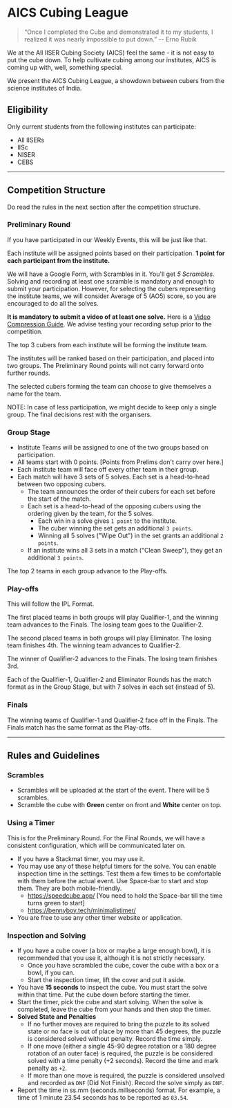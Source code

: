 # AICS Cubing League

> “Once I completed the Cube and demonstrated it to my students, I realized it was nearly impossible to put down.”
> -- Erno Rubik

We at the All IISER Cubing Society (AICS) feel the same - it is not easy to put the cube down. To help cultivate cubing among our institutes, AICS is coming up with, well, something special. 

We present the AICS Cubing League, a showdown between cubers from the science institutes of India.

## Eligibility 

Only current students from the following institutes can participate:

- All IISERs
- IISc
- NISER
- CEBS

---

## Competition Structure

Do read the rules in the next section after the competition structure.

### Preliminary Round

If you have participated in our Weekly Events, this will be just like that.

Each institute will be assigned points based on their participation. **1 point for each participant from the institute.**

We will have a Google Form, with Scrambles in it. You'll get *5 Scrambles*. Solving and recording at least one scramble is mandatory and enough to submit your participation. However, for selecting the cubers representing the institute teams, we will consider Average of 5 (AO5) score, so you are encouraged to do all the solves.

**It is mandatory to submit a video of at least one solve.** Here is a [Video Compression Guide](/compression). We advise testing your recording setup prior to the competition.


The top 3 cubers from each institute will be forming the institute team.

The institutes will be ranked based on their participation, and placed into two groups. The Preliminary Round points will not carry forward onto further rounds. 

The selected cubers forming the team can choose to give themselves a name for the team.

NOTE: In case of less participation, we might decide to keep only a single group. The final decisions rest with the organisers.

### Group Stage

- Institute Teams will be assigned to one of the two groups based on participation.
- All teams start with 0 points. [Points from Prelims don't carry over here.]
- Each institute team will face off every other team in their group.
- Each match will have 3 sets of 5 solves. Each set is a head-to-head between two opposing cubers.
  - The team announces the order of their cubers for each set before the start of the match.
  - Each set is a head-to-head of the opposing cubers using the ordering given by the team, for the 5 solves.
    - Each win in a solve gives `1 point` to the institute.
    - The cuber winning the set gets an additional `3 points`.
    - Winning all 5 solves ("Wipe Out") in the set grants an additional `2 points`.
  - If an institute wins all 3 sets in a match ("Clean Sweep"), they get an additional `3 points`.

The top 2 teams in each group advance to the Play-offs.

### Play-offs

This will follow the IPL Format.

The first placed teams in both groups will play Qualifier-1, and the winning team advances to the Finals. The losing team goes to the Qualifier-2.

The second placed teams in both groups will play Eliminator. The losing team finishes 4th. The winning team advances to Qualifier-2.

The winner of Qualifier-2 advances to the Finals. The losing team finishes 3rd.

Each of the Qualifier-1, Qualifier-2 and Eliminator Rounds has the match format as in the Group Stage, but with 7 solves in each set (instead of 5).

### Finals

The winning teams of Qualifier-1 and Qualifier-2 face off in the Finals. The Finals match has the same format as the Play-offs.

---


## Rules and Guidelines

### Scrambles

- Scrambles will be uploaded at the start of the event. There will be 5 scrambles.
- Scramble the cube with **Green** center on front and **White** center on top. 

### Using a Timer

This is for the Preliminary Round. For the Final Rounds, we will have a consistent configuration, which will be communicated later on.

- If you have a Stackmat timer, you may use it.
- You may use any of these helpful timers for the solve. You can enable inspection time in the settings. Test them a few times to be comfortable with them before the actual event. Use Space-bar to start and stop them. They are both mobile-friendly.
  - https://speedcube.app/ [You need to hold the Space-bar till the time turns green to start]
  - https://bennyboy.tech/minimalistimer/
- You are free to use any other timer website or application. 


### Inspection and Solving

- If you have a cube cover (a box or maybe a large enough bowl), it is recommended that you use it, although it is not strictly necessary.
  - Once you have scrambled the cube, cover the cube with a box or a bowl, if you can.
  - Start the inspection timer, lift the cover and put it aside. 
- You have **15 seconds** to inspect the cube. You must start the solve within that time. Put the cube down before starting the timer.
- Start the timer, pick the cube and start solving. When the solve is completed, leave the cube from your hands and then stop the timer.
- **Solved State and Penalties**
  - If no further moves are required to bring the puzzle to its solved state or no face is out of place by more than 45 degrees, the puzzle is considered solved without penalty. Record the time simply.
  - If one move (either a single 45-90 degree rotation or a 180 degree rotation of an outer face) is required, the puzzle is be considered solved with a time penalty (+2 seconds). Record the time and mark penalty as `+2`.
  - If more than one move is required, the puzzle is considered unsolved and recorded as `DNF` (Did Not Finish). Record the solve simply as `DNF`.
- Report the time in ss.mm (seconds.millseconds) format. For example, a time of 1 minute 23.54 seconds has to be reported as `83.54`.

